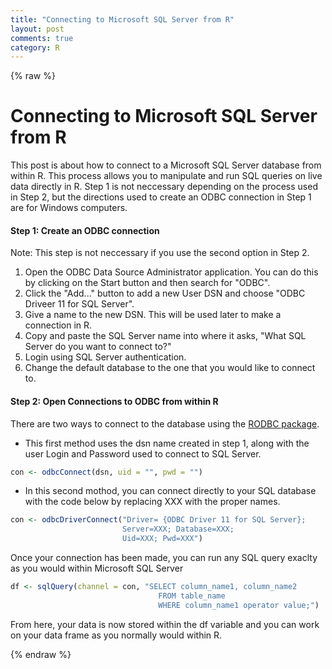 ```yaml
---
title: "Connecting to Microsoft SQL Server from R"
layout: post
comments: true
category: R
---
```


{% raw %}

# Connecting to Microsoft SQL Server from R #

This post is about how to connect to a Microsoft SQL Server database from within R.  This process allows you to manipulate and run SQL queries on live data directly in R.  Step 1 is not neccessary depending on the process used in Step 2, but the directions used to create an ODBC connection in Step 1 are for Windows computers.

#### Step 1:  Create an ODBC connection ####
Note: This step is not neccessary if you use the second option in Step 2.

1.  Open the ODBC Data Source Administrator application.  You can do this by clicking on the Start button and then search for "ODBC".
2. Click the "Add..." button to add a new User DSN and choose "ODBC Driveer 11 for SQL Server".
3. Give a name to the new DSN.  This will be used later to make a connection in R.
4. Copy and paste the SQL Server name into where it asks, "What SQL Server do you want to connect to?"
5. Login using SQL Server authentication.
6. Change the default database to the one that you would like to connect to.


#### Step 2:  Open Connections to ODBC from within R ####

There are two ways to connect to the database using the [RODBC package](http://cran.r-project.org/web/packages/RODBC/RODBC.pdf).

- This first method uses the dsn name created in step 1, along with the user Login and Password used to connect to SQL Server.

```r
con <- odbcConnect(dsn, uid = "", pwd = "")
```

- In this second mothod, you can connect directly to your SQL database with the code below by replacing XXX with the proper names.

```r
con <- odbcDriverConnect("Driver= {ODBC Driver 11 for SQL Server};
                         Server=XXX; Database=XXX; 
                         Uid=XXX; Pwd=XXX")
```

Once your connection has been made, you can run any SQL query exaclty as you would within Microsoft SQL Server


```r
df <- sqlQuery(channel = con, "SELECT column_name1, column_name2
                                 FROM table_name
                                 WHERE column_name1 operator value;")
```

From here, your data is now stored within the df variable and you can work on your data frame as you normally would within R.

{% endraw %}

<script>
(function(i,s,o,g,r,a,m){i['GoogleAnalyticsObject']=r;i[r]=i[r]||function(){
(i[r].q=i[r].q||[]).push(arguments)},i[r].l=1*new Date();a=s.createElement(o),
m=s.getElementsByTagName(o)[0];a.async=1;a.src=g;m.parentNode.insertBefore(a,m)
})(window,document,'script','//www.google-analytics.com/analytics.js','ga');

ga('create', 'UA-57468410-2', 'auto');
ga('send', 'pageview');

</script>
